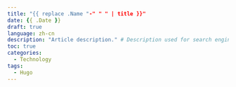 ```yaml
---
title: "{{ replace .Name "-" " " | title }}"
date: {{ .Date }}
draft: true
language: zh-cn
description: "Article description." # Description used for search engine.
toc: true
categories:
  - Technology
tags:
  - Hugo
---
```

